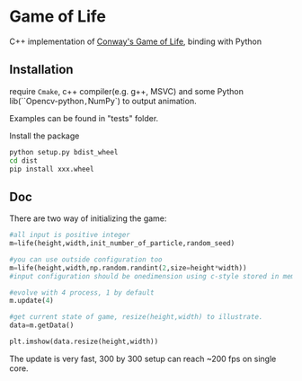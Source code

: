 # Game of Life
C++ implementation of [Conway's Game of Life](https://en.wikipedia.org/wiki/Conway%27s_Game_of_Life), binding with Python


## Installation
require `Cmake`, c++ compiler(e.g. g++, MSVC) and some Python lib(``Opencv-python`,`NumPy`) to output animation.

Examples can be found in "tests" folder.

Install the package

```bash
python setup.py bdist_wheel
cd dist
pip install xxx.wheel
```

## Doc

There are two way of initializing the game:

```python
#all input is positive integer
m=life(height,width,init_number_of_particle,random_seed)

#you can use outside configuration too
m=life(height,width,np.random.randint(2,size=height*width))
#input configuration should be onedimension using c-style stored in memory.(use ravel)

#evolve with 4 process, 1 by default
m.update(4)

#get current state of game, resize(height,width) to illustrate.
data=m.getData()

plt.imshow(data.resize(height,width))
```

The update is very fast, 300 by 300 setup can reach ~200 fps on single core.

